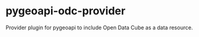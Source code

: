 # pygeoapi-odc-provider

Provider plugin for pygeoapi to include Open Data Cube as a data resource.
